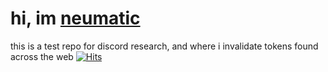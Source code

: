 # hi, im [neumatic](https://neumatic.club?ref=discord-research)

this is a test repo for discord research, and where i invalidate tokens found across the web
[![Hits](https://hits.seeyoufarm.com/api/count/incr/badge.svg?url=https%3A%2F%2Fgithub.com%2Fneu-ma-tic%2FDiscordResearch&count_bg=%2379C83D&title_bg=%23555555&icon=&icon_color=%23E7E7E7&title=hits&edge_flat=false)](https://hits.seeyoufarm.com)
